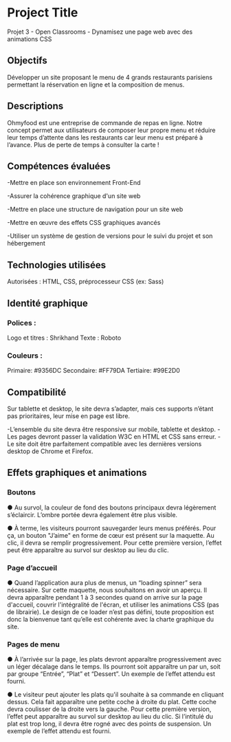 # Project Title

Projet 3 - Open Classrooms - Dynamisez une page web avec des animations CSS

## Objectifs

Développer un site proposant le menu de 4 grands restaurants parisiens permettant la réservation en ligne et la composition de menus.


## Descriptions

Ohmyfood est une entreprise de commande de repas en ligne. Notre concept permet aux
utilisateurs de composer leur propre menu et réduire leur temps d’attente dans les
restaurants car leur menu est préparé à l’avance. Plus de perte de temps à consulter la carte
!



## Compétences évaluées

-Mettre en place son environnement Front-End 

-Assurer la cohérence graphique d'un site web

-Mettre en place une structure de navigation pour un site web

-Mettre en œuvre des effets CSS graphiques avancés

-Utiliser un système de gestion de versions pour le suivi du projet et son hébergement


## Technologies utilisées
Autorisées : HTML, CSS, préprocesseur CSS (ex: Sass)

## Identité graphique
### Polices :

Logo et titres : Shrikhand
Texte : Roboto

### Couleurs :

Primaire: #9356DC
Secondaire: #FF79DA
Tertiaire: #99E2D0

## Compatibilité

Sur tablette et desktop, le site devra s’adapter, mais ces supports n’étant pas prioritaires,
leur mise en page est libre.

 -L’ensemble du site devra être responsive sur mobile, tablette et desktop.
 -Les pages devront passer la validation W3C en HTML et CSS sans erreur.
 -Le site doit être parfaitement compatible avec les dernières versions desktop de
Chrome et Firefox.

## Effets graphiques et animations

### Boutons
● Au survol, la couleur de fond des boutons principaux devra légèrement s’éclaircir.
L’ombre portée devra également être plus visible.

● À terme, les visiteurs pourront sauvegarder leurs menus préférés. Pour ça, un
bouton "J’aime" en forme de cœur est présent sur la maquette. Au clic, il devra se
remplir progressivement. Pour cette première version, l’effet peut être apparaître au
survol sur desktop au lieu du clic.

### Page d’accueil

● Quand l’application aura plus de menus, un “loading spinner” sera nécessaire. Sur
cette maquette, nous souhaitons en avoir un aperçu. Il devra apparaître pendant 1 à
3 secondes quand on arrive sur la page d'accueil, couvrir l'intégralité de l'écran, et
utiliser les animations CSS (pas de librairie). Le design de ce loader n’est pas défini,
toute proposition est donc la bienvenue tant qu’elle est cohérente avec la charte
graphique du site.

### Pages de menu

● À l’arrivée sur la page, les plats devront apparaître progressivement avec un léger
décalage dans le temps. Ils pourront soit apparaître un par un, soit par groupe
“Entrée”, “Plat” et “Dessert”. Un exemple de l’effet attendu est fourni.

● Le visiteur peut ajouter les plats qu'il souhaite à sa commande en cliquant dessus.
Cela fait apparaître une petite coche à droite du plat. Cette coche devra coulisser de
la droite vers la gauche. Pour cette première version, l’effet peut apparaître au survol
sur desktop au lieu du clic. Si l’intitulé du plat est trop long, il devra être rogné avec
des points de suspension. Un exemple de l’effet attendu est fourni.




